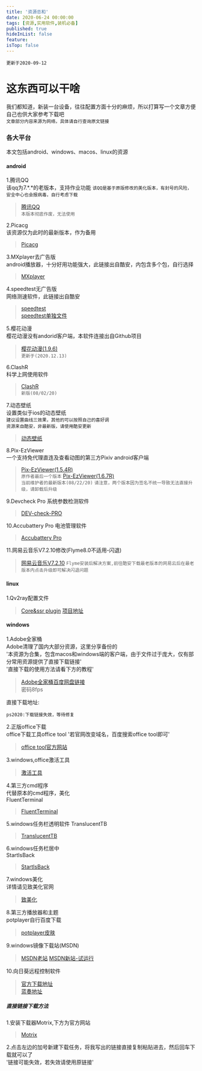 ```yaml
---
title: '资源总和'
date: 2020-06-24 00:00:00
tags: [资源,实用软件,装机必备]
published: true
hideInList: false
feature: 
isTop: false
---
```


`更新于2020-09-12`  


# 这东西可以干啥
我们都知道，新装一台设备，往往配置方面十分的麻烦，所以打算写一个文章方便自己也供大家参考下载吧  
`文章部分内容来源为网络，具体请自行查询原文链接`  

### 各大平台
本文包括android、windows、macos、linux的资源  

#### android  
1.腾讯QQ  
  该qq为7.*.*的老版本，支持作业功能
  `该QQ是基于原版修改的美化版本，有封号的风险，安全中心也会报病毒，自行考虑下载`  
>[腾讯QQ](https://xiaoyulejia.lanzous.com/idW11dnt2zc)  
  `本版本彻底作废，无法使用`

2.Picacg  
  该资源仅为此时的最新版本，作为备用  
>[Picacg](https://xiaoyulejia.lanzous.com/iTk2Ie0flyj)  

3.MXplayer去广告版  
  android播放器，十分好用功能强大，此链接出自酷安，内包含多个包，自行选择  
>[MXplayer](https://www.lanzous.com/b00t55qij)  

4.speedtest无广告版  
  网络测速软件，此链接出自酷安  
>[speedtest](https://www.lanzous.com/b0cpu1itg)  
>[speedtest单独文件](https://xiaoyulejia.lanzous.com/inW5Din4y3c)  

5.樱花动漫  
  樱花动漫没有andorid客户端，本软件连接出自Github项目
>[樱花动漫(1.9.6)](https://xiaoyulejia.lanzous.com/i18JKjbgbda)  
`更新于(2020.12.13)`

6.ClashR  
  科学上网使用软件  
>[ClashR](https://xiaoyulejia.lanzous.com/iekbPf7qere)  
`新版(08/02/20)`

7.动态壁纸  
  设置类似于ios的动态壁纸  
  `建议设置曲线三效果，其他的可以按照自己的喜好调`  
  `资源来自酷安，非最新版，请使用酷安更新`  
>[动态壁纸](https://xiaoyulejia.lanzous.com/iFGZ5e0yxqh)  

8.Pix-EzViewer  
  一个支持免代理直连及查看动图的第三方Pixiv android客户端  
>[Pix-EzViewer(1.5.4R)](https://xiaoyulejia.lanzous.com/igOZUerq9cd)  
`原作者最后一个版本`
>[Pix-EzViewer(1.6.7R)](https://xiaoyulejia.lanzous.com/iMrEQfxlizc)  
`当前维护者的最新版本(08/22/20)`
`请注意，两个版本因为签名不统一导致无法直接升级，请卸载后升级`  

9.Devcheck Pro
系统参数检测软件
>[DEV-check-PRO](https://xiaoyulejia.lanzous.com/i3j6Ufxlj3g)  

10.Accubattery Pro
电池管理软件
>[Accubattery Pro](https://xiaoyulejia.lanzous.com/i0Jk4eelfpe) 

11.网易云音乐V7.2.10修改(Flyme8.0不适用-闪退)
>[网易云音乐V7.2.10](https://xiaoyulejia.lanzous.com/ixKdIiv0pze) 
`Flyme安装后解决方案,前往酷安下载最老版本的网易云后在最老版本内点击升级即可解决闪退问题`

#### linux
1.Qv2ray配置文件
>[Core&ssr plugin](https://xiaoyulejia.lanzous.com/b0evw6ybe) 
>[项目地址](https://github.com/Qv2ray/QvPlugin-SSR/releases) 


#### windows 
1.Adobe全家桶  
  Adobe清理了国内大部分资源，这里分享备份的  
  '本资源为合集，包含macos和windows端的客户端，由于文件过于庞大，仅有部分常用资源提供了直接下载链接'  
  '直接下载的使用方法请看下方的教程'  
>[Adobe全家桶百度网盘链接](https://pan.baidu.com/s/1cIsAqxqwR6EErJmgEZF4eA)  
  密码8fps  
  
  直接下载地址:
  ```
  ps2020:下载链接失效，等待修复
  ```

2.正版office下载  
  office下载工具office tool
  '若官网改变域名，百度搜索office tool即可'  
>[office tool官方网站](https://otp.landian.vip/zh-cn/)

3.windows,office激活工具
>[激活工具](https://xiaoyulejia.lanzous.com/iFDycj1ql9g)

4.第三方cmd程序  
  代替原本的cmd程序，美化  
  FluentTerminal  
>[FluentTerminal](https://xiaoyulejia.lanzous.com/iWhvue68kgj)  

5.windows任务栏透明软件
  TranslucentTB  
>[TranslucentTB](https://xiaoyulejia.lanzous.com/iakWDe68ikb)

6.windows任务栏居中  
  StartIsBack  
>[StartIsBack](https://xiaoyulejia.lanzous.com/i58wve68pha)

7.windows美化  
  详情请见致美化官网
>[致美化](https://zhutix.com/)  

8.第三方播放器和主题  
  potplayer自行百度下载 
>[potplayer皮肤](https://xiaoyulejia.lanzous.com/iW6ikdyy9di)  

9.windows镜像下载站(MSDN)
>[MSDN老站](https://msdn.itellyou.cn/) 
>[MSDN新站-试运行](https://next.itellyou.cn/Original/Index)

10.向日葵远程控制软件 
>[官方下载地址](https://sunlogin.oray.com/download/)  
>[蓝奏地址](https://xiaoyulejia.lanzous.com/igb79j3g1ji) 



  ##### 直接链接下载方法  
  1.安装下载器Motrix,下方为官方网站  
  >[Motrix](https://motrix.app/)  

  2.点击左边的加号新建下载任务，将我写出的链接直接复制粘贴进去，然后回车下载就可以了  
  '链接可能失效，若失效请使用原链接'  
